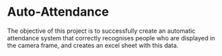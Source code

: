 # Auto-Attendance
The objective of this project is to successfully create an automatic attendance system that correctly recognises people who are displayed in the camera frame, and creates an excel sheet with this data.
